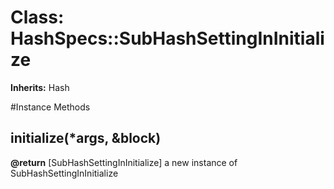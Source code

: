 # Class: HashSpecs::SubHashSettingInInitialize
**Inherits:** Hash
    




#Instance Methods
## initialize(*args, &block) [](#method-i-initialize)

**@return** [SubHashSettingInInitialize] a new instance of SubHashSettingInInitialize

